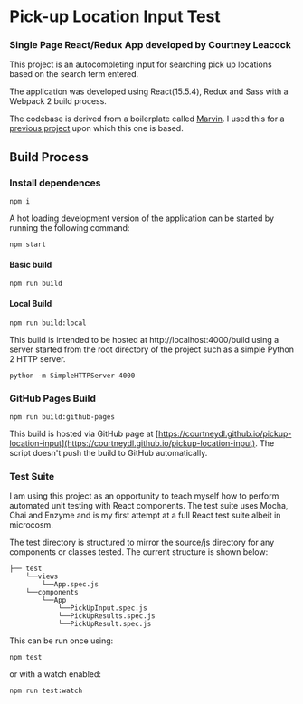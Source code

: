 # Pick-up Location Input Test
### Single Page React/Redux App developed by Courtney Leacock

This project is an autocompleting input for searching pick up locations based on the search term entered.

The application was developed using React(15.5.4), Redux and Sass with a Webpack 2 build process. 

The codebase is derived from a boilerplate called [Marvin](https://github.com/workco/marvin/tree/d6d426243f02198a5bfaead181b4e72e0e1cbcd4). I used this for a [previous project](https://bitbucket.org/CourtneyDL/nasa-media-search) upon which this one is based.

## Build Process

### Install dependences
```
npm i
```

A hot loading development version of the application can be started by running the following command:
```
npm start
```

#### Basic build
```
npm run build
```

#### Local Build
```
npm run build:local
```

This build is intended to be hosted at http://localhost:4000/build using a server started from the root directory of the project such as a simple Python 2 HTTP server.
```
python -m SimpleHTTPServer 4000
```


### GitHub Pages Build

```
npm run build:github-pages
```
This build is hosted via GitHub page at [https://courtneydl.github.io/pickup-location-input](https://courtneydl.github.io/pickup-location-input). The script doesn't push the build to GitHub automatically.

### Test Suite
I am using this project as an opportunity to teach myself how to perform automated unit testing with React components. The test suite uses Mocha, Chai and Enzyme and is my first attempt at a full React test suite albeit in microcosm.

The test directory is structured to mirror the source/js directory for any components or classes tested. The current structure is shown below:

```
├── test
    └──views
        └──App.spec.js
    └──components
        └──App
            └──PickUpInput.spec.js
            └──PickUpResults.spec.js
            └──PickUpResult.spec.js
```

This can be run once using:
```
npm test
```
or with a watch enabled:
```
npm run test:watch
```
